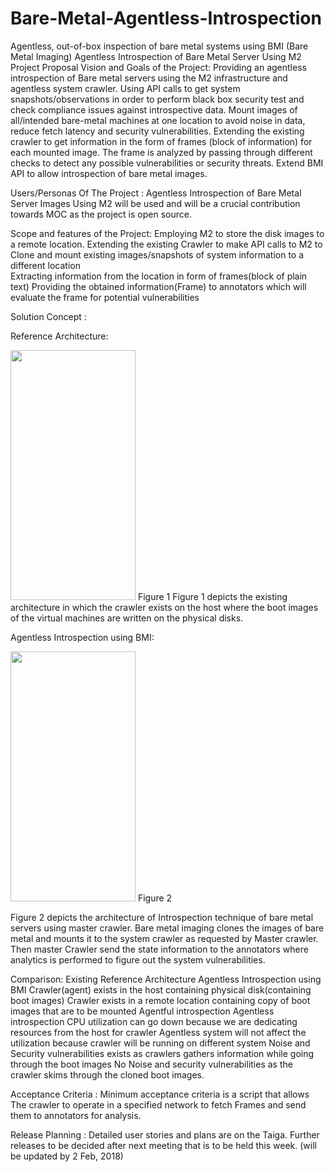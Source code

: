 # Bare-Metal-Agentless-Introspection
Agentless, out-of-box inspection of bare metal systems using BMI (Bare Metal Imaging)
                Agentless Introspection of Bare Metal Server Using M2
Project Proposal
Vision and Goals of the Project:
Providing an agentless introspection of Bare metal servers using the M2                          infrastructure and agentless system crawler.
Using API calls to get system snapshots/observations in order to perform black box security test and check compliance issues against introspective data.
Mount images of all/intended bare-metal machines at one location to avoid noise in data, reduce fetch latency and security vulnerabilities. 
Extending the existing crawler to get information in the form of frames (block of information) for each mounted image.
The frame is analyzed by passing through different checks to detect any possible vulnerabilities or security threats.
Extend BMI API to allow introspection of bare metal images.
 
Users/Personas Of The Project :
Agentless Introspection of Bare Metal Server Images Using M2 will be used and will be a crucial contribution towards MOC as the project is open source.


Scope and features of the Project:
Employing M2 to store the disk images to a remote location.
Extending the existing Crawler to make API calls to M2 to Clone and mount existing images/snapshots of system information to a different location  
Extracting information from the location in form of frames(block of plain text) 
Providing the obtained information(Frame) to annotators which will evaluate the frame for potential vulnerabilities
	
Solution Concept :


Reference Architecture:

<img src="https://github.com/BU-NU-CLOUD-SP18/Bare-Metal-Agentless-Introspection/blob/master/ref_new.PNG" width="200" height="400" />
                   Figure 1
Figure 1 depicts the existing architecture in which the crawler exists on the host where the boot images of the virtual machines are written on the physical disks.

Agentless Introspection using BMI:


<img src="https://github.com/BU-NU-CLOUD-SP18/Bare-Metal-Agentless-Introspection/blob/master/arch-new.PNG" width="200" height="400" />	
        Figure 2

Figure 2 depicts the architecture of Introspection technique of bare metal servers using master crawler. Bare metal imaging clones the images of bare metal and mounts it to the system crawler as requested by Master crawler. Then master Crawler send the state information to the annotators where analytics is performed to figure out the system vulnerabilities. 


Comparison:
Existing Reference Architecture
Agentless Introspection using BMI
Crawler(agent) exists in the host containing physical disk(containing boot images)
Crawler exists  in a remote location containing copy of boot images that are to be mounted
Agentful introspection
Agentless introspection 
CPU utilization can go down because we are dedicating resources from the  host for crawler
Agentless system will not affect the utilization because crawler will be running on different system
Noise and Security vulnerabilities exists as crawlers gathers information while going through the boot images
No Noise and security vulnerabilities as the crawler skims through the cloned boot images.   


Acceptance Criteria :
Minimum acceptance criteria is a script that allows The crawler to operate in a specified network to fetch Frames and send them to annotators for analysis.


Release Planning :
Detailed user stories and plans are on the Taiga.
Further releases to be decided after next meeting that is to be held this week.
(will be updated by 2 Feb, 2018)
